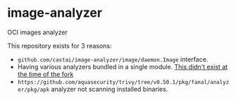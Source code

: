 # image-analyzer
OCI images analyzer

This repository exists for 3 reasons:
- `github.com/castai/image-analyzer/image/daemon.Image` interface.
- Having various analyzers bundled in a single module. [This didn't exist at the time of the fork](https://github.com/aquasecurity/trivy/blob/v0.50.1/pkg/fanal/analyzer/all/import.go)
- `https://github.com/aquasecurity/trivy/tree/v0.50.1/pkg/fanal/analyzer/pkg/apk` analyzer not scanning installed binaries.